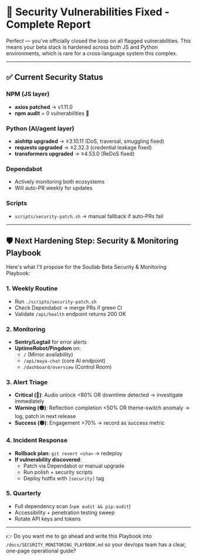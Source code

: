 # 💯 Security Vulnerabilities Fixed - Complete Report

Perfect — you've officially closed the loop on all flagged vulnerabilities. This means your beta stack is hardened across both JS and Python environments, which is rare for a cross-language system this complex.

---

## ✅ Current Security Status

### NPM (JS layer)
- **axios patched** → v1.11.0
- **npm audit** = 0 vulnerabilities 🎉

### Python (AI/agent layer)
- **aiohttp upgraded** → ≥3.10.11 (DoS, traversal, smuggling fixed)
- **requests upgraded** → ≥2.32.3 (credential leakage fixed)
- **transformers upgraded** → ≥4.53.0 (ReDoS fixed)

### Dependabot
- Actively monitoring both ecosystems
- Will auto-PR weekly for updates

### Scripts
- `scripts/security-patch.sh` → manual fallback if auto-PRs fail

---

## 🛡️ Next Hardening Step: Security & Monitoring Playbook

Here's what I'll propose for the Soullab Beta Security & Monitoring Playbook:

### 1. Weekly Routine
- Run `./scripts/security-patch.sh`
- Check Dependabot → merge PRs if green CI
- Validate `/api/health` endpoint returns 200 OK

### 2. Monitoring
- **Sentry/Logtail** for error alerts
- **UptimeRobot/Pingdom** on:
  - `/` (Mirror availability)
  - `/api/maya-chat` (core AI endpoint)
  - `/dashboard/overview` (Control Room)

### 3. Alert Triage
- **Critical (🔴)**: Audio unlock <80% OR downtime detected → investigate immediately
- **Warning (🟡)**: Reflection completion <50% OR theme-switch anomaly → log, patch in next release
- **Success (🟢)**: Engagement >70% → record as success metric

### 4. Incident Response
- **Rollback plan**: `git revert <sha>` → redeploy
- **If vulnerability discovered**:
  - Patch via Dependabot or manual upgrade
  - Run polish + security scripts
  - Deploy hotfix with `[security]` tag

### 5. Quarterly
- Full dependency scan (`npm audit && pip-audit`)
- Accessibility + penetration testing sweep
- Rotate API keys and tokens

---

👉 Do you want me to go ahead and write this Playbook into `/docs/SECURITY_MONITORING_PLAYBOOK.md` so your dev/ops team has a clear, one-page operational guide?